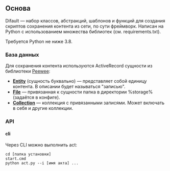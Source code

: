 ## Основа

Difault — набор классов, абстракций, шаблонов и функций для создания скриптов сохранения контента из сети, по сути фреймворк. Написан на Python с использованием множества библиотек (см. requirements.txt).

Требуется Python не ниже 3.8.

### База данных

Для сохранения контента используются ActiveRecord сущности из библиотеки [Peewee](https://docs.peewee-orm.com/en/latest/): 

- [**Entity**](db/entity.md) (сущность буквально) — представляет собой единицу контента. В описании будет называться "записью".
- [**File**](db/file.md) — привязанная к сущности папка в директории %storage% (задаётся в конфиге).
- [**Collection**](db/collection.md) — коллекция с привязанными записями. Может включать в себя и другие коллекции.

### API

#### cli

Через CLI можно выполнить act:
```
cd [папка установки]
start.cmd
python act.py --i [имя акта] ...
```
<!--
#### web

Для запуска web-сервера Flask нужно написать:
```
cd [папка установки]
start.cmd
python web.py
```

Сервер будет запущен на порте, указанном в конфиге (web.port, по умолчанию 7856) на 127.0.0.1.

Вызвать метод можно по пути `{host}/api/{название метода}`

#### Методы

См. [api](api.md)-->
